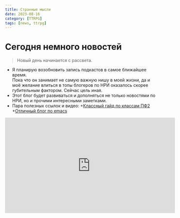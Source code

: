 ```yaml
---
title: Странные мысли
date: 2023-08-16
category: [TTRPG]
tags: [news, ttrpg]
---
```

# Сегодня немного новостей
> Новый день начинается с рассвета.

- Я планирую возобновить запись подкастов в самое ближайшее время.\
Пока что он занимает не самую важную нишу в моей жизни, да и моё желание влиться в топы блогеров по НРИ оказалось скорее губительным фактором. Сейчас цель иная.
- Этот блог будет развиваться и дополняться не только новостями по НРИ, но и прочими интересными заметками.
- Пара полезных ссылок и видео:
+[Классный гайд по классам ПФ2](https://www.reddit.com/r/Pathfinder2e/comments/10p72mj/the_awesome_guide_to_pathfinder_2e_classes/)
+[Отличный блог по emacs](https://sachachua.com/blog/)
<iframe width="560" height="315" src="https://www.youtube.com/embed/8BOiRmjw5aU" title="YouTube video player" frameborder="0" allow="accelerometer; autoplay; clipboard-write; encrypted-media; gyroscope; picture-in-picture; web-share" allowfullscreen></iframe>

